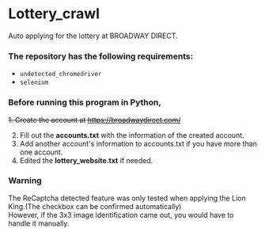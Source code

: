 # Lottery_crawl
Auto applying for the lottery at BROADWAY DIRECT.


### The repository has the following requirements:

 - `undetected_chromedriver`
 - `selenium`


### Before running this program in Python, 
~~1. Create the account at https://broadwaydirect.com/~~

2. Fill out the **accounts.txt** with the information of the created account.
3. Add another account's information to accounts.txt if you have more than one account.
4. Edited the **lottery_website.txt** if needed.

### Warning
The ReCaptcha detected feature was only tested when applying the Lion King.(The checkbox can be confirmed automatically)\
However, if the 3x3  image identification came out, you would have to handle it manually.


